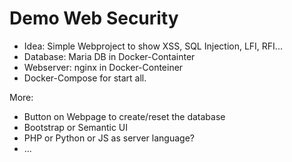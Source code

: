 # Demo Web Security

 * Idea: Simple Webproject to show XSS, SQL Injection, LFI, RFI...
 * Database: Maria DB in Docker-Containter
 * Webserver: nginx in Docker-Conteiner
 * Docker-Compose for start all.
 
More:
 * Button on Webpage to create/reset the database
 * Bootstrap or Semantic UI
 * PHP or Python or JS as server language?
 * ...
